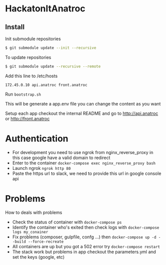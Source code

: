 # HackatonItAnatroc

## Install

Init submodule repositories

```bash
$ git submodule update --init --recursive
```

To update repositories

```bash
$ git submodule update --recursive --remote
```

Add this line to /etc/hosts
```
172.45.0.10 api.anatroc front.anatroc
```

Run `bootstrap.sh`

This will be generate a app.env file you can change the content as you want

Setup each app checkout the internal README and go to http://api.anatroc or http://front.anatroc


# Authentication

- For development you need to use ngrok from nginx_reverse_proxy in this case google have a valid domain to redirect
- Enter to the container `docker-compose exec nginx_reverse_proxy bash`
- Launch ngrok `ngrok http 80`
- Paste the https url to slack, we need to provide this url in google console api

# Problems

How to deals with problems 

- Check the status of container with `docker-compose ps`
- Identify the container who's exited then check logs with `docker-compose logs my_conainer`
- Fix problems (composer, gulpfile, confg ...) then `docker-compose up -d --build --force-recreate`
- All containers are up but you got a 502 error try `docker-compose restart`
- The stack work but problems in app checkout the parameters.yml and set the keys (google, etc)
